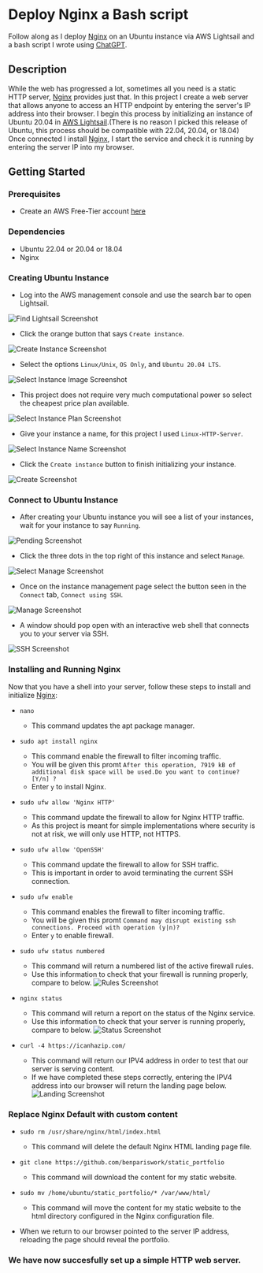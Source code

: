 # Deploy Nginx a Bash script

Follow along as I deploy <a href="https://nginx.org/en/docs/">Nginx</a> on an Ubuntu instance via AWS Lightsail and a bash script I wrote using <a href="https://openai.com/blog/chatgpt">ChatGPT</a>.

## Description

While the web has progressed a lot, sometimes all you need is a static HTTP server, <a href="https://nginx.org/en/docs/">Nginx</a> provides just that. In this project I create a web server that allows anyone to access an HTTP endpoint by entering the server's IP address into their browser. I begin this process by initializing an instance of Ubuntu 20.04 in <a href="https://aws.amazon.com/free/compute/lightsail/">AWS Lightsail</a>.(There is no reason I picked this release of Ubuntu, this process should be compatible with 22.04, 20.04, or 18.04) Once connected I install <a href="https://nginx.org/en/docs/">Nginx</a>, I start the service and check it is running by entering the server IP into my browser. 

## Getting Started

### Prerequisites

* Create an AWS Free-Tier account <a href="https://aws.amazon.com/free/">here</a>

### Dependencies

* Ubuntu 22.04 or 20.04 or 18.04
* Nginx 

### Creating Ubuntu Instance

* Log into the AWS management console and use the search bar to open Lightsail.

![Find Lightsail Screenshot](/img/find-lightsail.png)

* Click the orange button that says ```Create instance```.

![Create Instance Screenshot](/img/create-instance.png)

* Select the options ```Linux/Unix```, ```OS Only```, and ```Ubuntu 20.04 LTS```.

![Select Instance Image Screenshot](/img/instance-image.png)

* This project does not require very much computational power so select the cheapest price plan available.

![Select Instance Plan Screenshot](/img/plan.png)

* Give your instance a name, for this project I used ```Linux-HTTP-Server```.

![Select Instance Name Screenshot](/img/name.png)

* Click the ```Create instance``` button to finish initializing your instance.

![Create Screenshot](/img/create.png)

### Connect to Ubuntu Instance

* After creating your Ubuntu instance you will see a list of your instances, wait for your instance to say ```Running```.

![Pending Screenshot](/img/pending.png) 

* Click the three dots in the top right of this instance and select ```Manage```.

![Select Manage Screenshot](/img/select-manage.png) 

* Once on the instance management page select the button seen in the ```Connect``` tab, ```Connect using SSH```.

![Manage Screenshot](/img/manage.png) 

* A window should pop open with an interactive web shell that connects you to your server via SSH.

![SSH Screenshot](/img/ssh.png)

### Installing and Running Nginx

Now that you have a shell into your server, follow these steps to install and initialize <a href="https://nginx.org/en/docs/">Nginx</a>:

* ```nano ```
    * This command updates the apt package manager.

* ```sudo apt install nginx```
    * This command enable the firewall to filter incoming traffic.
    * You will be given this promt ```After this operation, 7919 kB of additional disk space will be used.Do you want to continue? [Y/n] ?```
    * Enter ```y``` to install Nginx.

* ```sudo ufw allow 'Nginx HTTP'```
    * This command update the firewall to allow for Nginx HTTP traffic.
    * As this project is meant for simple implementations where security is not at risk, we will only use HTTP, not HTTPS.

* ```sudo ufw allow 'OpenSSH'```
    * This command update the firewall to allow for SSH traffic.
    * This is important in order to avoid terminating the current SSH connection.

* ```sudo ufw enable```
    * This command enables the firewall to filter incoming traffic.
    * You will be given this promt ```Command may disrupt existing ssh connections. Proceed with operation (y|n)?```
    * Enter ```y``` to enable firewall.

* ```sudo ufw status numbered```
    * This command will return a numbered list of the active firewall rules.
    * Use this information to check that your firewall is running properly, compare to below.
![Rules Screenshot](/img/rules.png)

* ```nginx status```
    * This command will return a report on the status of the Nginx service.
    * Use this information to check that your server is running properly, compare to below.
![Status Screenshot](/img/status.png)

* ```curl -4 https://icanhazip.com/```
    * This command will return our IPV4 address in order to test that our server is serving content.
    * If we have completed these steps correctly, entering the IPV4 address into our browser will return the landing page below.
![Landing Screenshot](/img/landing.png)

### Replace Nginx Default with custom content

* ```sudo rm /usr/share/nginx/html/index.html```
    * This command will delete the default Nginx HTML landing page file.

* ```git clone https://github.com/benpariswork/static_portfolio```
    * This command will download the content for my static website.

* ```sudo mv /home/ubuntu/static_portfolio/* /var/www/html/```
    * This command will move the content for my static website to the html directory configured in the Nginx configuration file.

* When we return to our browser pointed to the server IP address, reloading the page should reveal the portfolio.

### We have now succesfully set up a simple HTTP web server.




